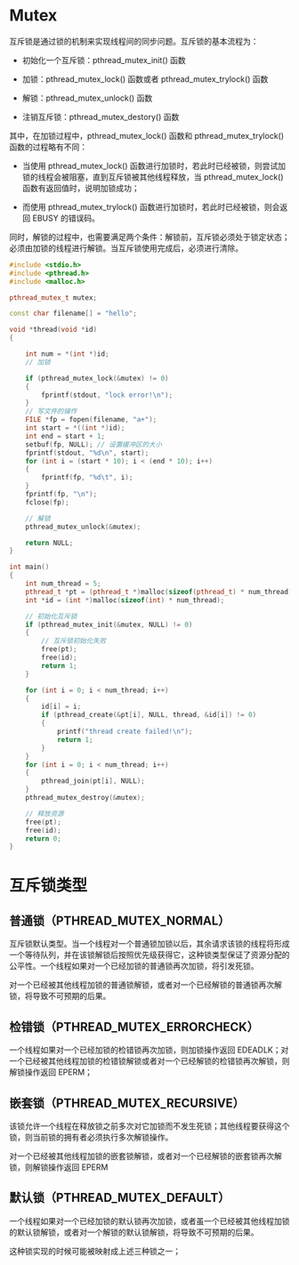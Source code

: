 # Mutex

互斥锁是通过锁的机制来实现线程间的同步问题。互斥锁的基本流程为：

- 初始化一个互斥锁：pthread_mutex_init() 函数

- 加锁：pthread_mutex_lock() 函数或者 pthread_mutex_trylock() 函数

- 解锁：pthread_mutex_unlock() 函数

- 注销互斥锁：pthread_mutex_destory() 函数

其中，在加锁过程中，pthread_mutex_lock() 函数和 pthread_mutex_trylock()函数的过程略有不同：

- 当使用 pthread_mutex_lock() 函数进行加锁时，若此时已经被锁，则尝试加锁的线程会被阻塞，直到互斥锁被其他线程释放，当 pthread_mutex_lock()函数有返回值时，说明加锁成功；

- 而使用 pthread_mutex_trylock() 函数进行加锁时，若此时已经被锁，则会返回 EBUSY 的错误码。

同时，解锁的过程中，也需要满足两个条件：解锁前，互斥锁必须处于锁定状态；必须由加锁的线程进行解锁。当互斥锁使用完成后，必须进行清除。

```cpp
#include <stdio.h>
#include <pthread.h>
#include <malloc.h>

pthread_mutex_t mutex;

const char filename[] = "hello";

void *thread(void *id)
{

    int num = *(int *)id;
    // 加锁

    if (pthread_mutex_lock(&mutex) != 0)
    {
        fprintf(stdout, "lock error!\n");
    }
    // 写文件的操作
    FILE *fp = fopen(filename, "a+");
    int start = *((int *)id);
    int end = start + 1;
    setbuf(fp, NULL); // 设置缓冲区的大小
    fprintf(stdout, "%d\n", start);
    for (int i = (start * 10); i < (end * 10); i++)
    {
        fprintf(fp, "%d\t", i);
    }
    fprintf(fp, "\n");
    fclose(fp);

    // 解锁
    pthread_mutex_unlock(&mutex);

    return NULL;
}

int main()
{
    int num_thread = 5;
    pthread_t *pt = (pthread_t *)malloc(sizeof(pthread_t) * num_thread);
    int *id = (int *)malloc(sizeof(int) * num_thread);

    // 初始化互斥锁
    if (pthread_mutex_init(&mutex, NULL) != 0)
    {
        // 互斥锁初始化失败
        free(pt);
        free(id);
        return 1;
    }

    for (int i = 0; i < num_thread; i++)
    {
        id[i] = i;
        if (pthread_create(&pt[i], NULL, thread, &id[i]) != 0)
        {
            printf("thread create failed!\n");
            return 1;
        }
    }
    for (int i = 0; i < num_thread; i++)
    {
        pthread_join(pt[i], NULL);
    }
    pthread_mutex_destroy(&mutex);

    // 释放资源
    free(pt);
    free(id);
    return 0;
}
```

# 互斥锁类型

## 普通锁（PTHREAD_MUTEX_NORMAL）

互斥锁默认类型。当一个线程对一个普通锁加锁以后，其余请求该锁的线程将形成一个等待队列，并在该锁解锁后按照优先级获得它，这种锁类型保证了资源分配的公平性。一个线程如果对一个已经加锁的普通锁再次加锁，将引发死锁。

对一个已经被其他线程加锁的普通锁解锁，或者对一个已经解锁的普通锁再次解锁，将导致不可预期的后果。

## 检错锁（PTHREAD_MUTEX_ERRORCHECK）

一个线程如果对一个已经加锁的检错锁再次加锁，则加锁操作返回 EDEADLK；对一个已经被其他线程加锁的检错锁解锁或者对一个已经解锁的检错锁再次解锁，则解锁操作返回 EPERM；

## 嵌套锁（PTHREAD_MUTEX_RECURSIVE）

该锁允许一个线程在释放锁之前多次对它加锁而不发生死锁；其他线程要获得这个锁，则当前锁的拥有者必须执行多次解锁操作。

对一个已经被其他线程加锁的嵌套锁解锁，或者对一个已经解锁的嵌套锁再次解锁，则解锁操作返回 EPERM

## 默认锁（PTHREAD_MUTEX_DEFAULT）

一个线程如果对一个已经加锁的默认锁再次加锁，或者虽一个已经被其他线程加锁的默认锁解锁，或者对一个解锁的默认锁解锁，将导致不可预期的后果。

这种锁实现的时候可能被映射成上述三种锁之一；
